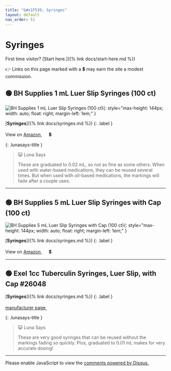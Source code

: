 ```yaml
---
title: "&#x1F535; Syringes"
layout: default
nav_order: 51
---
```


# Syringes

First time visitor? [Start here.]({% link docs/start-here.md %})

&#x1F449; Links on this page marked with a &#x1f4b2; may earn the site a modest commission.



## &#x1F7E2; BH Supplies 1 mL Luer Slip Syringes (100 ct)

![BH Supplies 1 mL Luer Slip Syringes (100 ct)](https://bhmedicalsupplies.com/cdn/shop/files/B07BQDRDC2.MAIN_720x@2x.jpg){: style="max-height: 144px; width: auto; float: right; margin-left: 1em;" }

[**Syringes**]({% link docs/syringes.md %})
{: .label }

View on <a href="https://www.amazon.com/dp/B07BQDRDC2/ref=nosim?tag=ckdcatsupplies-20" class="external" target="_blank">Amazon&nbsp;<svg width="18" height="18" viewBox="0 0 24 24"><use xlink:href="#svg-external-link"></use></svg></a> &#x1f4b2;

{: .lunasays-title }
> &#x1F63A; Luna Says
>
> These are graduated to 0.02 mL, so not as fine as some others. When used with water-based medications, they can be reused several times. But when used with oil-based medications, the markings will fade after a couple uses.

* * *



## &#x1F7E2; BH Supplies 5 mL Luer Slip Syringes with Cap (100 ct)

![BH Supplies 5 mL Luer Slip Syringes with Cap (100 ct)](https://bhmedicalsupplies.com/cdn/shop/files/5mL_LSCAP_720x@2x.png){: style="max-height: 144px; width: auto; float: right; margin-left: 1em;" }

[**Syringes**]({% link docs/syringes.md %})
{: .label }

View on <a href="https://www.amazon.com/dp/B08B7DVLY1/ref=nosim?tag=ckdcatsupplies-20" class="external" target="_blank">Amazon&nbsp;<svg width="18" height="18" viewBox="0 0 24 24"><use xlink:href="#svg-external-link"></use></svg></a> &#x1f4b2;

* * *



## &#x1F7E2; Exel 1cc Tuberculin Syringes, Luer Slip, with Cap #26048

[**Syringes**]({% link docs/syringes.md %})
{: .label }

 <a href="https://exelint.com/products/human-products/syringes/1cc-tuberculin-syringes" class="external" target="_blank">manufacturer page&nbsp;<svg width="18" height="18" viewBox="0 0 24 24"><use xlink:href="#svg-external-link"></use></svg></a>

{: .lunasays-title }
> &#x1F63A; Luna Says
>
> These are very good syringes that can be reused without the markings fading so quickly. Plus, graduated to 0.01 mL makes for very accurate dosing!

* * *

<div id="disqus_thread"></div>
<script>
    var disqus_config = function () {
      this.page.url = '{{ page.url | absolute_url }}';
      this.page.identifier = '{{ page.url | absolute_url }}';
    };
    (function() {
    var d = document, s = d.createElement('script');
    s.src = 'https://ckdcatsupplies.disqus.com/embed.js';
    s.setAttribute('data-timestamp', +new Date());
    (d.head || d.body).appendChild(s);
    })();
</script>
<noscript>Please enable JavaScript to view the <a href="https://disqus.com/?ref_noscript">comments powered by Disqus.</a></noscript>

<!-- Updated 2024-12-29 19:51:31.707324Z -->
